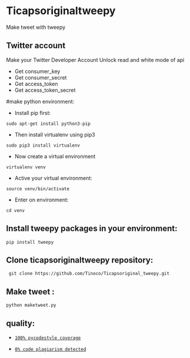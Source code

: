 # Ticapsoriginaltweepy
Make tweet with tweepy

## Twitter account
Make your Twitter Developer Account 
Unlock read and white mode of api 
* Get consumer_key
* Get consumer_secret
* Get access_token
* Get access_token_secret

#make python environment:
* Install pip first:
<pre><code>sudo apt-get install python3-pip
</code></pre>
* Then install virtualenv using pip3
<pre><code>sudo pip3 install virtualenv 
</code></pre>
* Now create a virtual environment
<pre><code>virtualenv venv
</code></pre>
* Active your virtual environment:
<pre><code>source venv/bin/activate
</code></pre>
* Enter on environment:
<pre><code>cd venv
</code></pre>

## Install tweepy packages in your environment: 
<pre><code>pip install tweepy
</code></pre>

## Clone ticapsoriginaltweepy repository:
<pre><code> git clone https://github.com/Tinoco/Ticapsoriginal_tweepy.git
</code></pre>

## Make tweet :
<pre><code>python maketweet.py
</code></pre>

## quality:
* [`100% pycodestyle coverage`](https://pypi.org/project/pycodestyle/)

* [`0% code plagiarism detected`](https://github.com/blingenf/copydetect)
